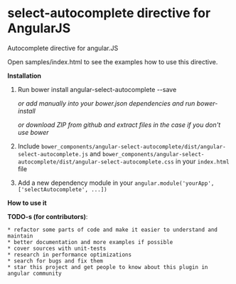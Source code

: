 select-autocomplete directive for AngularJS
========================

Autocomplete directive for angular.JS

Open samples/index.html to see the examples how to use this directive.

**Installation**

1. Run bower install angular-select-autocomplete --save

    *or add manually into your bower.json dependencies and run bower-install*
    
    *or download ZIP from github and extract files in the case if you don't use bower*
    
2. Include `bower_components/angular-select-autocomplete/dist/angular-select-autocomplete.js` and 
 `bower_components/angular-select-autocomplete/dist/angular-select-autocomplete.css` in your `index.html` file

3. Add a new dependency module in your `angular.module('yourApp', ['selectAutocomplete', ...])`

**How to use it**


**TODO-s (for contributors)**:

    * refactor some parts of code and make it easier to understand and maintain
    * better documentation and more examples if possible
    * cover sources with unit-tests
    * research in performance optimizations
    * search for bugs and fix them
    * star this project and get people to know about this plugin in angular community